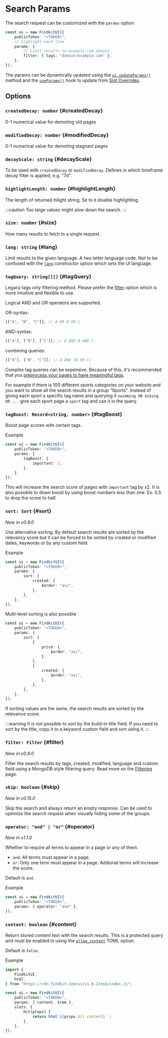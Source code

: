# Search Params

The search request can be customized with the `params` option

```ts
const ui = new FindkitUI({
	publicToken: "<TOKEN>",
	// highlight-next-line
	params: {
		// Limit results to example.com domain
		filter: { tags: "domain/example.com" },
	},
});
```

The params can be dynamically updated using the
[`ui.updateParams()`](/ui/api/#updateParams) method and the
[`useParams()`](/ui/slot-overrides/hooks#useParams) hook
to update from [Slot Overrides](/ui/slot-overrides).

## Options

<Api page="ui.searchparams" />

### `createdDecay: number` {#createdDecay}

0-1 numerical value for demoting old pages

### `modifiedDecay: number` {#modifiedDecay}

0-1 numerical value for demoting stagnant pages

### `decayScale: string` {#decayScale}

To be used with `createdDecay` or `modifiedDecay`. Defines in which timeframe
decay filter is applied, e.g. "7d".

### `highlightLength: number` {#highlightLength}

The length of returned hilight string. Se to `0` disable highlighting.

:::caution
Too large values might slow down the search.
:::

### `size: number` {#size}

How many results to fetch in a single request.

### `lang: string` {#lang}

Limit results to the given language. A two letter language code. Not to be
confused with the [`lang`](/ui/api/#lang) constructor option which sets the UI
language.

### `tagQuery: string[][]` {#tagQuery}

Legacy tags only filtering method. Please prefer the [filter](#filter) option which
is more intuitive and flexible to use.

Logical AND and OR operators are supported.

OR-syntax:

```js
[["A", "B", "C"]]; // A OR B OR C
```

AND-syntax:

```js
[["A"], ["B"], ["C"]]; // A AND B AND C
```

combining queries:

```js
[["A"], ["B", "C"]]; // A AND (B OR C)
```

Complex tag queries can be expensive. Because of this, it's recommended that you
[preprocess your pages to have meaningful tags](/crawler/tagging).

For example if there is 100 different sports categories on your website and you want to
show all the search results in a group "Sports". Instead of giving each sport a
specific tag name and querying it `swimming OR biking OR ...`
give each sport page a `sport` tag and use it in the query.

### `tagBoost: Record<string, number>` {#tagBoost}

Boost page scores with certain tags.

Example

```ts
const ui = new FindkitUI({
	publicToken: "<TOKEN>",
	params: {
		tagBoost: {
			important: 2,
		},
	},
});
```

This will increase the search score of pages with `important` tag by x2. It is
also possible to down boost by using boost numbers less than one. Ex. 0.5 to
drop the score to half.

### `sort: Sort` {#sort}

_New in v0.9.0_

Use alternative sorting. By default search results are sorted by the relevancy
score but it can be forced to be sorted by created or modified dates, keywords or by any
custom field.

Example

```ts
const ui = new FindkitUI({
	publicToken: "<TOKEN>",
	params: {
		sort: {
			created: {
				$order: "asc",
			},
		},
	},
});
```

Multi-level sorting is also possible

```ts
const ui = new FindkitUI({
	publicToken: "<TOKEN>",
	params: {
		sort: [
			{
				price: {
					$order: "asc",
				},
			},
			{
				created: {
					$order: "asc",
				},
			},
		],
	},
});
```

If sorting values are the same, the search results are sorted by the relevance score.

:::warning
It is not possible to sort by the build-in title field. If you need
to sort by the title, copy it to a keyword custom field and sort using
it.
:::

<Api page="ui.searchparams.sort" />

### `filter: Filter` {#filter}

_New in v0.9.0_

Filter the search results by tags, created, modified, language and custom field
using a MongoDB style filtering query. Read more on the
[Filtering](/ui/filtering) page.

<Api page="ui.filter" />

### `skip: boolean` {#skip}

_New in v0.15.0_

Skip the search and always return an empty response. Can be used to optimize the
search request when visually hiding some of the groups.

### `operator: "and" | "or"` {#operator}

_New in v1.1.0_

Whether to require all terms to appear in a page or any of them.

- `and`: All terms must appear in a page.
- `or`: Only one term must appear in a page. Addional terms will increase the score.

Default is `and`.

Example

```ts
const ui = new FindkitUI({
	publicToken: "<TOKEN>",
	params: { operator: "and" },
});
```

### `content: boolean` {#content}

Return stored content text with the search results. This is a protected query and
must be enabled in using the
[`allow_content`](/toml/options#allow_content) TOML option.

Default is `false`.

Example

```ts
import {
	FindkitUI,
	html,
} from "https://cdn.findkit.com/ui/v1.0.2/esm/index.js";

const ui = new FindkitUI({
	publicToken: "<TOKEN>",
	params: { content: true },
	slots: {
		Hit(props) {
			return html`${props.hit.content} `;
		},
	},
});
```
